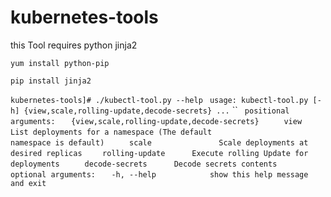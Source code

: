 # kubernetes-tools

this Tool requires python jinja2

 `yum install python-pip`
 
 `pip install jinja2`


`kubernetes-tools]# ./kubectl-tool.py --help`
` usage: kubectl-tool.py [-h] {view,scale,rolling-update,decode-secrets} ...`
``
` positional arguments:`
`   {view,scale,rolling-update,decode-secrets}`
`     view                List deployments for a namespace (The default`
`                         namespace is default)`
`     scale               Scale deployments at desired replicas`
`    rolling-update      Execute rolling Update for deployments`
`     decode-secrets      Decode secrets contents`
` `
` optional arguments:`
`   -h, --help            show this help message and exit`
